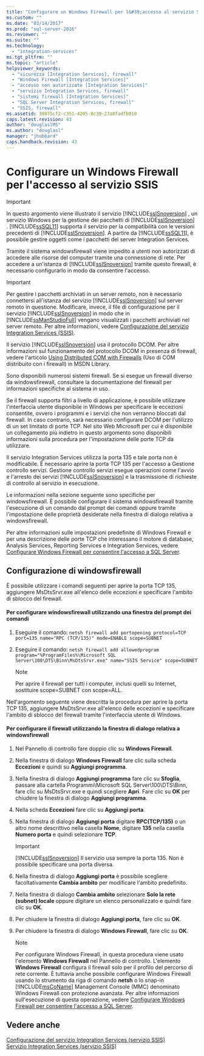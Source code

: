 ```yaml
---
title: "Configurare un Windows Firewall per l&#39;accesso al servizio SSIS | Microsoft Docs"
ms.custom: ""
ms.date: "03/14/2017"
ms.prod: "sql-server-2016"
ms.reviewer: ""
ms.suite: ""
ms.technology: 
  - "integration-services"
ms.tgt_pltfrm: ""
ms.topic: "article"
helpviewer_keywords: 
  - "sicurezza [Integration Services], firewall"
  - "Windows Firewall [Integration Services]"
  - "accesso non autorizzato [Integration Services]"
  - "servizio Integration Services, firewall"
  - "sistemi firewall [Integration Services]"
  - "SQL Server Integration Services, firewall"
  - "SSIS, firewall"
ms.assetid: 39975cf2-c351-4205-8c39-27a0fadfb010
caps.latest.revision: 43
author: "douglaslMS"
ms.author: "douglasl"
manager: "jhubbard"
caps.handback.revision: 43
---
```

# Configurare un Windows Firewall per l&#39;accesso al servizio SSIS
    
> [!IMPORTANT]  
>  In questo argomento viene illustrato il servizio [!INCLUDE[ssISnoversion](../../includes/ssisnoversion-md.md)] , un servizio Windows per la gestione dei pacchetti di [!INCLUDE[ssISnoversion](../../includes/ssisnoversion-md.md)] . [!INCLUDE[ssSQL11](../../includes/sssql11-md.md)] supporta il servizio per la compatibilità con le versioni precedenti di [!INCLUDE[ssISnoversion](../../includes/ssisnoversion-md.md)]. A partire da [!INCLUDE[ssSQL11](../../includes/sssql11-md.md)], è possibile gestire oggetti come i pacchetti del server Integration Services.  
  
 Tramite il sistema windowsfirewall viene impedito a utenti non autorizzati di accedere alle risorse del computer tramite una connessione di rete. Per accedere a un'istanza di [!INCLUDE[ssISnoversion](../../includes/ssisnoversion-md.md)] tramite questo firewall, è necessario configurarlo in modo da consentire l'accesso.  
  
> [!IMPORTANT]  
>  Per gestire i pacchetti archiviati in un server remoto, non è necessario connettersi all'istanza del servizio [!INCLUDE[ssISnoversion](../../includes/ssisnoversion-md.md)] sul server remoto in questione. Modificare, invece, il file di configurazione per il servizio [!INCLUDE[ssISnoversion](../../includes/ssisnoversion-md.md)] in modo che in [!INCLUDE[ssManStudioFull](../../includes/ssmanstudiofull-md.md)] vengano visualizzati i pacchetti archiviati nel server remoto. Per altre informazioni, vedere [Configurazione del servizio Integration Services &#40;SSIS&#41;](../../integration-services/service/configuring-the-integration-services-service-ssis-service.md).  
  
 Il servizio [!INCLUDE[ssISnoversion](../../includes/ssisnoversion-md.md)] usa il protocollo DCOM. Per altre informazioni sul funzionamento del protocollo DCOM in presenza di firewall, vedere l'articolo [Using Distributed COM with Firewalls](http://go.microsoft.com/fwlink/?LinkId=12490) (Uso di COM distribuito con i firewall) in MSDN Library.  
  
 Sono disponibili numerosi sistemi firewall. Se si esegue un firewall diverso da windowsfirewall, consultare la documentazione del firewall per informazioni specifiche al sistema in uso.  
  
 Se il firewall supporta filtri a livello di applicazione, è possibile utilizzare l'interfaccia utente disponibile in Windows per specificare le eccezioni consentite, ovvero i programmi e i servizi che non verranno bloccati dal firewall. In caso contrario, sarà necessario configurare DCOM per l'utilizzo di un set limitato di porte TCP. Nel sito Web Microsoft per cui è disponibile un collegamento più indietro in questo argomento sono disponibili informazioni sulla procedura per l'impostazione delle porte TCP da utilizzare.  
  
 Il servizio Integration Services utilizza la porta 135 e tale porta non è modificabile. È necessario aprire la porta TCP 135 per l'accesso a Gestione controllo servizi. Gestione controllo servizi esegue operazioni come l'avvio e l'arresto dei servizi [!INCLUDE[ssISnoversion](../../includes/ssisnoversion-md.md)] e la trasmissione di richieste di controllo al servizio in esecuzione.  
  
 Le informazioni nella sezione seguente sono specifiche per windowsfirewall. È possibile configurare il sistema windowsfirewall tramite l'esecuzione di un comando dal prompt dei comandi oppure tramite l'impostazione delle proprietà desiderate nella finestra di dialogo relativa a windowsfirewall.  
  
 Per altre informazioni sulle impostazioni predefinite di Windows Firewall e per una descrizione delle porte TCP che interessano il motore di database, Analysis Services, Reporting Services e Integration Services, vedere [Configurare Windows Firewall per consentire l'accesso a SQL Server](../../sql-server/install/configure-the-windows-firewall-to-allow-sql-server-access.md).  
  
## Configurazione di windowsfirewall  
 È possibile utilizzare i comandi seguenti per aprire la porta TCP 135, aggiungere MsDtsSrvr.exe all'elenco delle eccezioni e specificare l'ambito di sblocco del firewall.  
  
#### Per configurare windowsfirewall utilizzando una finestra del prompt dei comandi  
  
1.  Eseguire il comando: `netsh firewall add portopening protocol=TCP port=135 name="RPC (TCP/135)" mode=ENABLE scope=SUBNET`  
  
2.  Eseguire il comando: `netsh firewall add allowedprogram program="%ProgramFiles%\Microsoft SQL Server\100\DTS\Binn\MsDtsSrvr.exe" name="SSIS Service" scope=SUBNET`  
  
    > [!NOTE]  
    >  Per aprire il firewall per tutti i computer, inclusi quelli su Internet, sostituire scope=SUBNET con scope=ALL.  
  
 Nell'argomento seguente viene descritta la procedura per aprire la porta TCP 135, aggiungere MsDtsSrvr.exe all'elenco delle eccezioni e specificare l'ambito di sblocco del firewall tramite l'interfaccia utente di Windows.  
  
#### Per configurare il firewall utilizzando la finestra di dialogo relativa a windowsfirewall  
  
1.  Nel Pannello di controllo fare doppio clic su **Windows Firewall**.  
  
2.  Nella finestra di dialogo **Windows Firewall** fare clic sulla scheda **Eccezioni** e quindi su **Aggiungi programma**.  
  
3.  Nella finestra di dialogo **Aggiungi programma** fare clic su **Sfoglia**, passare alla cartella Programmi\Microsoft SQL Server\100\DTS\Binn, fare clic su MsDtsSrvr.exe e quindi scegliere **Apri**. Fare clic su **OK** per chiudere la finestra di dialogo **Aggiungi programma**.  
  
4.  Nella scheda **Eccezioni** fare clic su **Aggiungi porta**.  
  
5.  Nella finestra di dialogo **Aggiungi porta** digitare **RPC(TCP/135)** o un altro nome descrittivo nella casella **Nome**, digitare **135** nella casella **Numero porta** e quindi selezionare **TCP**.  
  
    > [!IMPORTANT]  
    >  [!INCLUDE[ssISnoversion](../../includes/ssisnoversion-md.md)] Il servizio usa sempre la porta 135. Non è possibile specificare una porta diversa.  
  
6.  Nella finestra di dialogo **Aggiungi porta** è possibile scegliere facoltativamente **Cambia ambito** per modificare l'ambito predefinito.  
  
7.  Nella finestra di dialogo **Cambia ambito** selezionare **Solo la rete (subnet) locale** oppure digitare un elenco personalizzato e quindi fare clic su **OK**.  
  
8.  Per chiudere la finestra di dialogo **Aggiungi porta**, fare clic su **OK**.  
  
9. Per chiudere la finestra di dialogo **Windows Firewall**, fare clic su **OK**.  
  
    > [!NOTE]  
    >  Per configurare Windows Firewall, in questa procedura viene usato l'elemento **Windows Firewall** nel Pannello di controllo. L'elemento **Windows Firewall** configura il firewall solo per il profilo del percorso di rete corrente. È tuttavia anche possibile configurare Windows Firewall usando lo strumento da riga di comando **netsh** o lo snap-in [!INCLUDE[msCoName](../../includes/msconame-md.md)] Management Console (MMC) denominato Windows Firewall con protezione avanzata. Per altre informazioni sull'esecuzione di questa operazione, vedere [Configurare Windows Firewall per consentire l'accesso a SQL Server](../../sql-server/install/configure-the-windows-firewall-to-allow-sql-server-access.md).  
  
## Vedere anche  
 [Configurazione del servizio Integration Services &#40;servizio SSIS&#41;](../../integration-services/service/configuring-the-integration-services-service-ssis-service.md)   
 [Servizio Integration Services &#40;servizio SSIS&#41;](../../integration-services/service/integration-services-service-ssis-service.md)  
  
  